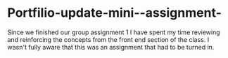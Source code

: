 # Portfilio-update-mini--assignment-

Since we finished our group assignment 1 I have spent my time reviewing and reinforcing the concepts from the front end section of the class. I wasn't fully aware that this was an assignment that had to be turned in. 
